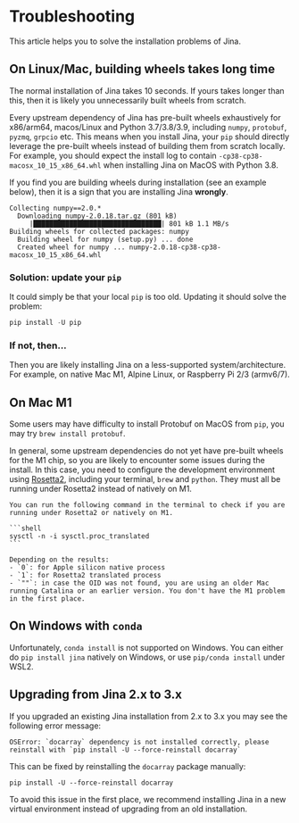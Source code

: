 # Troubleshooting

This article helps you to solve the installation problems of Jina.

## On Linux/Mac, building wheels takes long time

The normal installation of Jina takes 10 seconds. If yours takes longer than this, then it is likely you unnecessarily built wheels from scratch. 

Every upstream dependency of Jina has pre-built wheels exhaustively for x86/arm64, macos/Linux and Python 3.7/3.8/3.9, including `numpy`, `protobuf`, `pyzmq`, `grpcio` etc. This means when you install Jina, your `pip` should directly leverage the pre-built wheels instead of building them from scratch locally. For example, you should expect the install log to contain `-cp38-cp38-macosx_10_15_x86_64.whl` when installing Jina on MacOS with Python 3.8.

If you find you are building wheels during installation (see an example below), then it is a sign that you are installing Jina **wrongly**. 

```text
Collecting numpy==2.0.*
  Downloading numpy-2.0.18.tar.gz (801 kB)
     |████████████████████████████████| 801 kB 1.1 MB/s
Building wheels for collected packages: numpy
  Building wheel for numpy (setup.py) ... done
  Created wheel for numpy ... numpy-2.0.18-cp38-cp38-macosx_10_15_x86_64.whl
```

### Solution: update your `pip`

It could simply be that your local `pip` is too old. Updating it should solve the problem:

```python
pip install -U pip
```

### If not, then...

Then you are likely installing Jina on a less-supported system/architecture. For example, on native Mac M1, Alpine Linux, or Raspberry Pi 2/3 (armv6/7).

## On Mac M1

Some users may have difficulty to install Protobuf on MacOS from `pip`, you may try `brew install protobuf`.

In general, some upstream dependencies do not yet have pre-built wheels for the M1 chip, so you are likely to encounter some issues during the install. In this case, you need to configure the development environment using [Rosetta2](https://support.apple.com/en-us/HT211861), including your terminal, `brew` and `python`. They must all be running under Rosetta2 instead of natively on M1.

````{tip}
You can run the following command in the terminal to check if you are running under Rosetta2 or natively on M1.

```shell
sysctl -n -i sysctl.proc_translated
```

Depending on the results:
- `0`: for Apple silicon native process
- `1`: for Rosetta2 translated process
- `""`: in case the OID was not found, you are using an older Mac running Catalina or an earlier version. You don't have the M1 problem in the first place.
````

## On Windows with `conda`

Unfortunately, `conda install` is not supported on Windows. You can either do `pip install jina` natively on Windows, or use `pip/conda install` under WSL2.

## Upgrading from Jina 2.x to 3.x
If you upgraded an existing Jina installation from 2.x to 3.x you may see the following error message:
```commandline
OSError: `docarray` dependency is not installed correctly, please reinstall with `pip install -U --force-reinstall docarray`
```
This can be fixed by reinstalling the `docarray` package manually:
```commandline
pip install -U --force-reinstall docarray
```

To avoid this issue in the first place, we recommend installing Jina in a new virtual environment instead of upgrading from an old installation.
